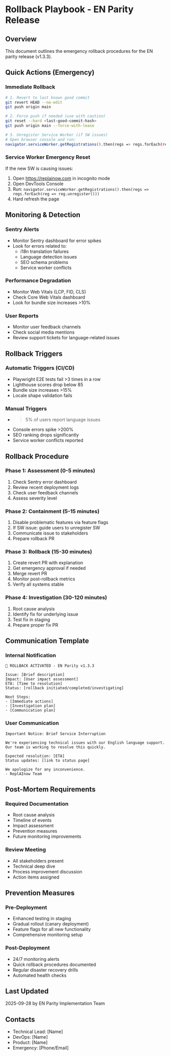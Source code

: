 # Rollback Playbook - EN Parity Release

## Overview
This document outlines the emergency rollback procedures for the EN parity release (v1.3.3).

## Quick Actions (Emergency)

### Immediate Rollback
```bash
# 1. Revert to last known good commit
git revert HEAD --no-edit
git push origin main

# 2. Force push if needed (use with caution)
git reset --hard <last-good-commit-hash>
git push origin main --force-with-lease

# 3. Unregister Service Worker (if SW issues)
# Open browser console and run:
navigator.serviceWorker.getRegistrations().then(regs => regs.forEach(reg => reg.unregister()))
```

### Service Worker Emergency Reset
If the new SW is causing issues:
1. Open https://replainow.com in incognito mode
2. Open DevTools Console
3. Run: `navigator.serviceWorker.getRegistrations().then(regs => regs.forEach(reg => reg.unregister()))`
4. Hard refresh the page

## Monitoring & Detection

### Sentry Alerts
- Monitor Sentry dashboard for error spikes
- Look for errors related to:
  - i18n translation failures
  - Language detection issues
  - SEO schema problems
  - Service worker conflicts

### Performance Degradation
- Monitor Web Vitals (LCP, FID, CLS)
- Check Core Web Vitals dashboard
- Look for bundle size increases >10%

### User Reports
- Monitor user feedback channels
- Check social media mentions
- Review support tickets for language-related issues

## Rollback Triggers

### Automatic Triggers (CI/CD)
- Playwright E2E tests fail >3 times in a row
- Lighthouse scores drop below 85
- Bundle size increases >15%
- Locale shape validation fails

### Manual Triggers
- >5% of users report language issues
- Console errors spike >200%
- SEO ranking drops significantly
- Service worker conflicts reported

## Rollback Procedure

### Phase 1: Assessment (0-5 minutes)
1. Check Sentry error dashboard
2. Review recent deployment logs
3. Check user feedback channels
4. Assess severity level

### Phase 2: Containment (5-15 minutes)
1. Disable problematic features via feature flags
2. If SW issue: guide users to unregister SW
3. Communicate issue to stakeholders
4. Prepare rollback PR

### Phase 3: Rollback (15-30 minutes)
1. Create revert PR with explanation
2. Get emergency approval if needed
3. Merge revert PR
4. Monitor post-rollback metrics
5. Verify all systems stable

### Phase 4: Investigation (30-120 minutes)
1. Root cause analysis
2. Identify fix for underlying issue
3. Test fix in staging
4. Prepare proper fix PR

## Communication Template

### Internal Notification
```
🚨 ROLLBACK ACTIVATED - EN Parity v1.3.3

Issue: [Brief description]
Impact: [User impact assessment]
ETA: [Time to resolution]
Status: [rollback initiated/completed/investigating]

Next Steps:
- [Immediate actions]
- [Investigation plan]
- [Communication plan]
```

### User Communication
```
Important Notice: Brief Service Interruption

We're experiencing technical issues with our English language support. Our team is working to resolve this quickly.

Expected resolution: [ETA]
Status updates: [link to status page]

We apologize for any inconvenience.
- ReplAInow Team
```

## Post-Mortem Requirements

### Required Documentation
- Root cause analysis
- Timeline of events
- Impact assessment
- Prevention measures
- Future monitoring improvements

### Review Meeting
- All stakeholders present
- Technical deep dive
- Process improvement discussion
- Action items assigned

## Prevention Measures

### Pre-Deployment
- Enhanced testing in staging
- Gradual rollout (canary deployment)
- Feature flags for all new functionality
- Comprehensive monitoring setup

### Post-Deployment
- 24/7 monitoring alerts
- Quick rollback procedures documented
- Regular disaster recovery drills
- Automated health checks

## Last Updated
2025-09-28 by EN Parity Implementation Team

## Contacts
- Technical Lead: [Name]
- DevOps: [Name]
- Product: [Name]
- Emergency: [Phone/Email]
